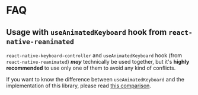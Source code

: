 # FAQ

## Usage with `useAnimatedKeyboard` hook from `react-native-reanimated`[​](/react-native-keyboard-controller/pr-preview/pr-1125/docs/faq.md#usage-with-useanimatedkeyboard-hook-from-react-native-reanimated "Direct link to usage-with-useanimatedkeyboard-hook-from-react-native-reanimated")

`react-native-keyboard-controller` and `useAnimatedKeyboard` hook (from `react-native-reanimated`) ***may*** technically be used together, but it's **highly recommended** to use only one of them to avoid any kind of conflicts.

If you want to know the difference between `useAnimatedKeyboard` and the implementation of this library, please read [this comparison](/react-native-keyboard-controller/pr-preview/pr-1125/docs/recipes/architecture.md#what-is-the-difference-between-useanimatedkeyboard-from-react-native-reanimated-and-this-library).
